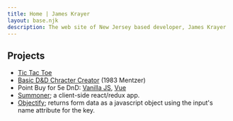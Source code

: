 ```yaml
---
title: Home | James Krayer
layout: base.njk
description: The web site of New Jersey based developer, James Krayer
---
```


<!-- ## About

Lorem ipsum dolor sit amet, consectetur adipiscing elit. Curabitur hendrerit aliquet neque, eu sagittis odio aliquam nec. Etiam neque est, imperdiet vitae turpis nec, ultricies ullamcorper massa. Suspendisse convallis tincidunt elit, eu ullamcorper nulla accumsan quis. Class aptent taciti sociosqu ad litora torquent per conubia nostra, per inceptos himenaeos. Ut at nulla eget neque pharetra luctus congue cursus arcu. In ante tellus, tristique sed orci at, pulvinar sollicitudin magna. In vitae molestie turpis. Suspendisse iaculis turpis et elit viverra volutpat. Quisque venenatis dolor a massa blandit viverra. Phasellus neque dolor, scelerisque quis congue ac, finibus non dui. Donec diam lacus, vestibulum condimentum enim non, sodales dapibus ex. Sed a ultrices ante. Nulla et velit id lorem finibus iaculis. Fusce hendrerit, ex quis condimentum pulvinar, risus sem elementum tellus, non luctus turpis lorem at massa. Cras venenatis a velit id egestas. -->

## Projects

* [Tic Tac Toe](http://jameskrayer.com/tic-tac-toe/)
* [Basic D&D Chracter Creator](http://jameskrayer.com/basic/) (1983 Mentzer)
* Point Buy for 5e DnD: [Vanilla JS](http://jameskrayer.com/point-buy/vanillajs), [Vue](http://jameskrayer.com/point-buy/vue)
* [Summoner](http://jameskrayer.com/summoner); a client-side react/redux app.
* [Objectify](https://github.com/jkrayer/objectify); returns form data as a javascript object using the input's name attribute for the key.

